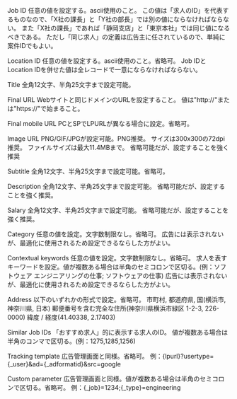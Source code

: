 Job ID
任意の値を設定する。ascii使用のこと。
この値は「求人のID」を代表するものなので、「X社の課長」と「Y社の部長」では別の値にならなければならない。
また「X社の課長」であれば「静岡支店」と「東京本社」では同じ値になるべきである。
ただし「同じ求人」の定義は広告主に任されているので、単純に案件IDでもよい。

Location ID
任意の値を設定する。ascii使用のこと。省略可。
Job IDとLocation IDを併せた値は全レコードで一意にならなければならない。

Title
全角12文字、半角25文字まで設定可能。

Final URL
Webサイトと同じドメインのURLを設定すること。
値は"http://"または"https://"で始まること。

Final mobile URL
PCとSPでLPURLが異なる場合に設定。省略可。

Image URL
PNG/GIF/JPGが設定可能。PNG推奨。
サイズは300x300の72dpi推奨。
ファイルサイズは最大11.4MBまで。
省略可能だが、設定することを強く推奨

Subtitle
全角12文字、半角25文字まで設定可能。省略可。

Description
全角12文字、半角25文字まで設定可能。
省略可能だが、設定することを強く推奨。

Salary
全角12文字、半角25文字まで設定可能。
省略可能だが、設定することを強く推奨。

Category
任意の値を設定。文字数制限なし。省略可。
広告には表示されないが、最適化に使用されるため設定できるならした方がよい。

Contextual keywords
任意の値を設定。文字数制限なし。省略可。
求人を表すキーワードを設定。値が複数ある場合は半角のセミコロンで区切る。(例：ソフトウェア エンジニアリングの仕事; ソフトウェアの仕事)
広告には表示されないが、最適化に使用されるため設定できるならした方がよい。

Address
以下のいずれかの形式で設定。省略可。
市町村, 都道府県, 国(横浜市, 神奈川県, 日本)
郵便番号を含む完全な住所(神奈川県横浜市緑区 1-2-3, 226-0000)
緯度 / 経度(41.40338, 2.17403)

Similar Job IDs
「おすすめ求人」的に表示する求人のID。
値が複数ある場合は半角のコンマで区切る。(例：1275,1285,1256)

Tracking template
広告管理画面と同様。省略可。
例：{lpurl}?usertype={_user}&ad={_adformatid}&src=google

Custom parameter
広告管理画面と同様。値が複数ある場合は半角のセミコロンで区切る。省略可。
例：{_job}=1234;{_type}=engineering
